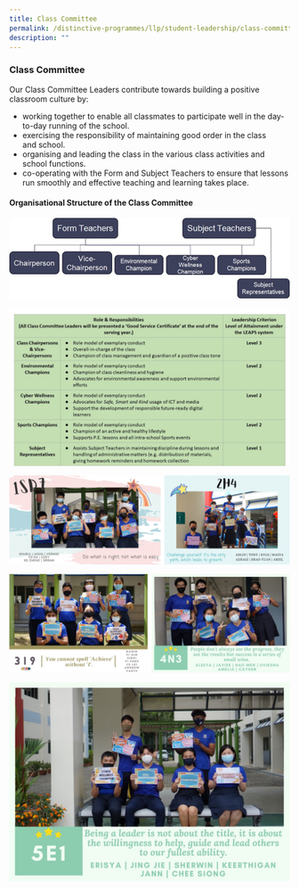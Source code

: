 ```yaml
---
title: Class Committee
permalink: /distinctive-programmes/llp/student-leadership/class-committee/
description: ""
---
```


### Class Committee

Our Class Committee Leaders contribute towards building a positive classroom culture by:

- working together to enable all classmates to participate well in the day-to-day running of the school.
- exercising the responsibility of maintaining good order in the class and school.
- organising and leading the class in the various class activities and school functions.
- co-operating with the Form and Subject Teachers to ensure that lessons run smoothly and effective teaching and learning takes place.

#### Organisational Structure of the Class Committee

![](/images/class%20comm.jpg)

![](/images/roles.jpg)

![](/images/class%20photo%201.png)

![](/images/class%20photo%202.jpg)

![](/images/class%20photo%203.jpg)
